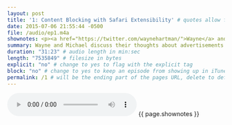 ```yaml
---
layout: post
title: '1: Content Blocking with Safari Extensibility' # quotes allow forbidden characters like the colon
date: 2015-07-06 21:55:44 -0500
file: /audio/ep1.m4a
shownotes: <p><a href="https://twitter.com/waynehartman/">Wayne</a> and <a href="https://twitter.com/LK64076007A/">Michael</a> discuss their frustration with internet advertising and their interest in the new Content Blocking extension for Safari OS X and iOS 9. </p><ul><li><a href="http://murphyapps.co/blog/2015/6/24/an-hour-with-safari-content-blocker-in-ios-9">An hour with Safari Content Blocker in iOS 9</a> - inspiration for this episode</li><li><a href="https://twitter.com/craftydeano">Dean Murphy @CraftyDeano</a> - author of the article</li><li><a href="https://gist.github.com/anonymous/d45857e4b6d7d1af9865">Testing Safari Content Blocker on iMore.com</a> - JSON that Dean Murphy used in his experiment </li><li><a href="https://developer.apple.com/videos/wwdc/2015/?id=511">Safari Extensibility: Content Blocking and Shared Links</a> - WWDC 2015 talk on Content Blocking</li><li><a href="https://www.webkit.org/blog/3476/content-blockers-first-look/">Introduction to WebKit Content Blockers</a> - more background information on the Safari Extension Content Blockers</li><li><a href="https://noscript.net/">NoScript Firefox extension</a> - Wayne's ad blocking method of choice.</li><li><a href="https://getadblock.com/">AdBlock</a> - Michael's ad blocking method of choice. </li><li><a href="https://adblockplus.org/blog/content-blocking-in-safari-9-and-ios-9-good-news-or-the-death-knell-of-ad-blocking-on-safari">Adblock Plus</a> - Block post by an existing ad block software company about the impact of Content Blocking.</li><li><a href="http://twitter.com/birdcamsa/">Bird Cam SA</a> - the Twitter account for Wayne's birds</li></ul><p>We mentioned several advertisers that we do not find offensive and whose products we've purchased. </p><ul><li><a href="https://www.warbyparker.com/">Warby Parker</a></li><li><a href="https://hullopillow.com/">Hullo Pillow</a></li><li><a href="https://casper.com/">Casper Mattress</a></li><li><a href="https://www.harrys.com/">Harry's Razors</a></li><li><a href="http://squarespace.com/">Squarespace</a></li><li><a href="http://hover.com/">Hover</a></li><li><a href="http://fractureme.com/">Fracture</a></li></ul><p>They did not sponsor this episode.</p>
summary: Wayne and Michael discuss their thoughts about advertisements on the internet and the possibility of trying to control the bad actors using the new Content Blocking features for Safari Extensions.
duration: "31:23" # audio length in min:sec
length: "7535849" # filesize in bytes
explicit: "no" # change to yes to flag with the explicit tag
block: "no" # change to yes to keep an episode from showing up in iTunes
permalink: /1 # will be the ending part of the pages URL, delete to default to the title
---
```


<audio controls>
<source src="{{site.url}}{{site.baseurl}}{{ page.file }}" type="audio/x-m4a">
Your browser does not support the audio element.
</audio>
{{ page.shownotes }}